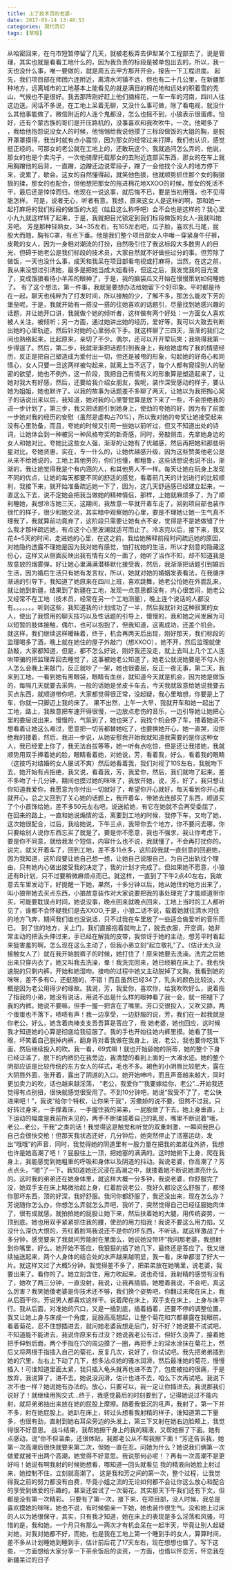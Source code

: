 ```yaml
---
title: 上了技术员的老婆-
date: 2017-05-14 13:48:53
categories: 現代奇幻
tags: [草榴]
---
```

从哈密回来，在乌市短暂停留了几天，就被老板弄去伊犁某个工程部去了，说是管理，其实也就是看看工地什么的，因为我负责的标段是被单包出去的，所以，我一天也没什么事，唯一要做的，就是周五去甲方那开开会，报告一下工程进度。
    起先，我们项目部在师团六连附近，离清水河镇不远，但也有二十几公里，在新疆那种地方，远离城市的工地基本上能看见的就是满目的棉花地和远处的积着雪的秃山，气候也不是很好。我去那阵刚好赶上他们摘棉花，一车一车的河南，四川人往这边送。闲话不多说，在工地上呆着无聊，又没什么事可做，除了看电视，就没什么其他事能做了，微信附近的人连个鬼都没，怎么也摇不到，小狼表示很蛋疼。恰好，还有个蒙古族的哥们是开压路机的，没事喜欢和我吹吹牛，一次，他喝多了 ，我给他抱怨说没女人的时候，他悄悄给我说他摸了三标段做饭的大姐的胸，是脱开罩罩摸得，我当时就有点小震惊，因为那女的经常过来打牌，我们也认识，感觉挺正经的。可那女的老公就在工地上的，还敢玩这个。我就追问怎么弄的，他说，那女的也是个卖沟子，一次他骑摩托载那女的去附近连部买东西，那女的在车上就用胸蹭他的后背，一直蹭，边蹭还边说荤段子，蹭了一会他找个没人的地方停下来，说累了，歇会。这女的自然懂得起，就笑他色狼，他就顺势抓住那个女的胸狠狠的揉，那女的也配合，但他想把那女的拖进棉花地XXOO的时候，那女的死活不干，最后还是悻悻而归。他现在一说这事，就后悔不已，要是当初用强，也不见得能怎样。
    可是，说者无心，听者有意。我想，原来这女人是这样的啊，那和她一起打麻将的我们标段的做饭的大姐（姑且这么称呼吧）会不会也是这样的？我心里小九九就这样转了起来，于是，我就把目光锁定到我们标段做饭的女人-我就叫她芳吧。
    芳是那种轻熟女，34~35左右，有165左右吧，瓜子脸，喜欢扎马尾，屁股大而翘，胸有C罩，有点下垂。他是我们整个项目部女人中唯一穿紧身牛仔裤，皮靴的女人，因为一身相对潮流的打扮，自然吸引住了我这标段大多数男人的目光，但碍于她老公是我们标段的技术员，大家自然就不好做些过分的事。但芳除了做饭，一天也没什么事，成天和我呆在项目部看电视或打麻将，当然，在这之前，我从来没想过引诱她，最多是把她当成大姐看待，但这之后，我发觉我的目光变了，变成饿狼看待小羊羔的眼神了，于是，我的脑袋瓜又开始在慢慢策划如何睡她了。
  有了这个想法，第一件事，我就是要想办法给她留下个好印象。平时都是待在一起，聊天也纯粹为了打发时间，所以接触的少，了解不多，那怎么能攻下芳的堡垒呢，于是，我就开始有一搭没一搭的往她喜欢的话题引，尽量找到她感兴趣的话题，并让她开口讲，我就做个她的倾听者，这样做有两个好处：一方面女人喜欢被人关注，被倾听；另一方面，通过她讲出她的经历，爱好等，我可以大致去判断出她的心里轨迹，然后针对她的心里弱点下手。就这样聊了三四天，渐渐的我们之间也熟络起来，比起原来，亲切了不少。偶尔，还可以开开荤玩笑；我晓得我第一步得逞了。然后，第二步，我就渐渐把话题引到我身上，我给她虚构了我的情感经历，反正是把自己塑造成为爱付出一切，但还是被甩的形象，勾起她的好奇心和同情心，女人只要一旦这两样被勾起来，就离上当不远了，每个人都有窥探别人的秘密的欲望，她也不例外，这一阶段，我把自己有情有义的形象算是塑造起来了，让她对我大有好感，然后，还要给我介绍女朋友，我呢，装作深受感动的样子，要认她为姐姐，她也默许了。以我的故事为话题差不多聊了两天，让她以为我把掏心窝子的话说出来以后，我知道，她对我的心里警觉算是放下来了一些，不会拒绝我的进一步计划了，第三步，我又把话题引到她身上，使劲的夸她的好，因为有了前面一步她对我的经历的安慰（虽然是虚构占70%），所以我对她的夸奖让她接受起来没有心里防备，而且，夸她的时候又引用一些她以前听过，但又不知道出处的诗词，让她体会到一种被另一种风格夸奖的新奇感，同时，旁敲侧击，先拿她身边的女人和她对比，夸她比这些女人强，渐渐的让她有了优越感，然后再把她和那些明星对比，夸她贤惠，实在，专一什么的，让她优越感升级，因为这些赞美他老公是从来不给她说的，工地上其他男的，你们也懂，都粗鲁，这些话想说也说不出，渐渐的，我让她觉得我是个有内涵的人，和其他男人不一样。每天让她在玩身上发现不同的优点，让她的每天都要不同的舒适的感觉，看着前几天的计划进行的比较顺利，我接下来，就开始准备疏远她一下了，因为，这几天舒适感已经建立起来，一直这么下去，说不定她会把我当做她的精神情侣，那样，上她就麻烦多了，为了顺利睡她，我想冷冻她三天，这期间，我故意一早就开着车走了，回到项目部也装作很忙的样子，很少和她交流，其实暗中观察她的心里，要是不理她让她一生气真不理我了，我就算前功竟弃了，这阶段只需要让她有点不安，觉得是不是她做错了什么我才那样疏远她，有点这个心里波澜就适可而止了。冷冻完以后，接下来，我又花4~5天的时间，走进她的心里，在这之前，我给她解释前段时间疏远她的原因，对她隐约透露不理她是因为我对她有感觉，怕打扰她的生活，所以才刻意的隐藏这份心，这样又从侧面反映出我有情有义的一面了，她听了当作不知，却不知道我是故意放的烟雾弹，好让她心里满满潜移默化接受我，然后，我渐渐把话题引到婚后生活，因为婚后生活只有她有发言权，所以，她就对她的婚姻发表看法，在我循序渐进的引导下，我知道了她原来在四川上班，喜欢跳舞，她老公怕她在外面乱来，就让她到新疆，结果到了新疆在工地，发现一点意思都没有，内心很苦闷，她老公又经常不在工地（技术员，经常在另一个工地测量），晚上连个说话的人都没有。。。。。。。听到这些，我知道我的计划成功了一半，然后我就针对这种寂寞的女人，使出了我惯用的聊天技巧以及性话题的引导上，慢慢的，我和她之间发展为可以短暂的肢体接触，偶尔，也可以抱抱了，但我知道，这离成功，还差个机会。
    就这样，我们继续这样暧昧着，终于，机会再两天后出现，刚好那天，我们标段的监理喝多了酒，晚上就在她住的屋子外敲门（想XXOO），她不开，然后监理就使劲敲，大家都知道，但是，都不怎么好说，刚好我还没走，就上去叫上几个工人连哄带骗的把监理弄回去睡觉了，这事被她老公知道了，她老公就说她要是不勾人别人怎么会晚上来敲门，反正就吵了一架，她也很委屈，反正一夜无事，第二天，我来到工地，一看到她有黑眼袋，眼睛有血丝，就知道今天就是机会，因为她是做饭的，每隔几天就要去采购，一般的话她是坐皮卡车去，今天我就故意给她说我要去买点东西，就顺道带你吧，大家都觉得很正常，没起疑，我心里暗想，你要是上了车，你就一只脚迈上我的床了。
    果不出然，上午一大早，我就开车和她一起出了工地，路上，我故意把车速开得很慢，一边放点悲伤的音乐，一边引导她让她把心里的委屈说出来，慢慢的，气氛到了，她也哭了，我找个机会停了车，搂着她说不想看着让她这么难过，愿意把一切苦都替她吃了，也要换她开心，她一直哭，没拒绝我的搂着，然后，我进一步说，从她安慰我开始我就知道我需要的是你这种女人，我已经爱上你了，我无法自拔等等，她一听有点吃惊，但是还让我搂她，我就顺势用双手捧着她的脸，眼睛看着她，对她说，芳，看着我，好么，看着我的眼睛（这技巧对结婚的女人屡试不爽）然后她看着我，我们对视了10S左右，我就吻下去，她开始有点拒绝，我又说，看着我，芳，我爱你，然后，我们就吻了起来，差不多吻了十几分钟，期间也摸过她的咪咪了，我放开她，说，芳，好了，我只想让你知道我爱你，我愿意为你付出一切就好了，希望你开心就好，每天看到你开心我就开心，总之又回到了关心她的话题上，我开着车，带她去连部买了东西，顺道买了个小首饰给她，差不多50元左右吧，说送給她，有它在她就不会再受委屈了，在回来的路上，一直和她说煽情的话，离要到工地的时候，我停下车，又吻了她，这次她很配合，过后，我给她说，下午三点，我带你去个地方，你不要问去哪，你只要给别人说你东西忘买了就是了。要是你不愿意，我也不强求，我让你考虑下，要是你不同意，就给我发个短信，内容什么也不说，我就懂了，不会再打扰你的。说完，就又开着车了，回到工地，差不多11点多，这阶段我就一直刻意的回避她，因为我知道，这阶段要让她自己想一想，让她自己说服自己，为自己出轨找个理由，只有她内心做出接受我的决定了，我的计划才完成了。但如果她不愿意，小狼还有B计划，只不过要稍微麻烦点而已。就这样，一直到了下午2点40左右，我故意去车里发动下，好提醒一下她，果然，十多分钟以后，她从她住的地方出来了，叫小狼带她去买点东西，小狼故意装作对大家说要把我的事处理完了才能顺道带你买，可能要耽误点时间，她说没事，晚点回来就晚点回来，工地上当时的工人都听见了，谁都不会怀疑我们是去XXOO,于是，小狼二话不说，载着她就往清水河住的地方飞奔，期间我们谁也没说话，只不过我在车里放了一些适合做爱听的音乐而已。
    到了住的地方，关上门，我们直接抱着就吻上了，脱去衣服，开空调，她非常主动的把舌头伸过来，手已经在解我的皮带，我惊讶于她的主动，想芳平时看起来挺害羞的啊，怎么现在这么主动了，但我小弟立刻“起立敬礼”了。（估计太久没接触女人了）就在我开始脱裤子的时候，她打住了！原来她要去洗澡。洗完之后她出来只穿内衣了，她又叫我去洗澡，晕！我洗完回来，她已经躺在床上了。我也快速脱的只剩内裤，开始和她湿吻。接吻的过程中她又主动脱掉了文胸，我看到她的咪咪，差不多有C，还挺翘的，不错！而且虽然已经34了，乳头的颜色比较淡，大概是因为老公用得少的缘故。我说，芳，我爱你，喜欢你，给我吹吹好么，说着指了指我的小弟，她没有说话，用说不出是什么样的眼神看了我一会，就一把褪下了我的内裤。她说不要嘛，但手一握一把含在了嘴里。芳口交很投入，又吹又舔，两个蛋蛋也不落下，啧啧有声！我一边享受，一边舒服的说，芳，我们在一起我就是你老公，好么，她含着肉棒支支吾吾算是答应了，我 她老婆，她也回应，这时候我才知道她的心算是彻底给我征服了。我的手也开始往她内裤里摸。她看了我一眼，坏笑着自己脱掉内裤，翻身背对着我做在我身上，说，老公，我也要你吃我下面，然后继续投入的吹。我一看，69式嘛！就也开始舔她的阴蒂，她的整个下身已经泛滥了，脱下的内裤扔在我旁边，我清楚的看到上面的一大滩水迹。她的整个阴部应该是比较传统的东方女人的样式，毛也不多。褐色的小阴唇比较肥大，露在大阴唇外面，张开着，露出了阴道的入口。她开始呻吟，而且声音越来越大，同时更加卖力的吹，话也越来越淫荡， “老公，我爱你”“我要嫁给你，老公”...开始我还觉得有点别扭，很快就感觉很受用了。不到10分钟吧，她说“我受不了了，老公快进来吧！”，我说“给你个特权，让你来干我”，芳撒娇的说不要，但熬不过我，只好转过身来，一手撑着床，一手握住我的弟弟，一屁股做了下去。她上身垂直，上下运动的幅度是我前所未见的，两手不断揉搓着自己的乳房，嘴里不断说着“哦，老公...老公，干我”之类的话！我觉得这是触觉和听觉的双重刺激，一瞬间我担心自己会很快交枪！但那天我状态还好，几分钟后，她突然停止了活塞运动，发出“哦哦”的声音，同时，我觉得她的阴道里有一股力量在把我的弟弟往外挤，我想也许是她高潮了吧！？屁股往上一顶，把她塞的满满的。这时她俯下上身，爬在我身上，我能感觉到她粗重的呼吸和身体以及阴道的抖动。我说老婆，你高潮了？芳点点头，“嗯”了一下。我知道她还沉浸在高潮之中，就搂着她不断说她漂亮什么的。这时我的弟弟还在她身体里，就这样大概一分多钟，我说老婆，你舒服完了没，她双手支在床上略微抬起上身，红着脸说老公，我好久都没这么舒服了，都怪你那坏东西，顶的好深，我好舒服。我问你都舒服了，我还没出来，现在怎么办？芳说随你怎么办，你想怎么弄就怎么弄吧，我听了，突然觉得自己已经征服她肉体了，很有成就感，就拍拍她的屁股让她下来，然后扶着她的大腿，用传统姿势，一顶到底。她也用双手紧紧抓住我的腰，使劲的用力掐我！我说不要这么用力掐，又没什么深仇大恨的，芳红着脸骂我说还不是你的坏东西，不听话。就这样激战了十多分钟，感觉要来了我就问芳能射在里面么，她说她没带环”我问那老婆，我想射到你嘴里，好么。她开始不答应，我狠狠的插了她几下，最终还是答应了。我又继续抽送起来，两个人身体的结合处的水声越来越明显，我一看，床单都湿了好大一片。就这样又过了大概5分钟，我觉得差不多了，把弟弟放在她嘴里，说老婆，我要出来了。看你的了。她立刻含住，用力吹起来。说也奇怪，我射精的感觉有没有了，她吹了两三分钟，一直没射，我说，让我再插插，她瞪着我说，不会吧，真这么厉害？我笑她傻老婆是你技术还不够，我们换个姿势吧，你翻过来爬在床上，我从后面干你。芳说男人都喜欢这样干。说着爬在床上，双手支在床上，上身与床平行。我从后面，对准她的穴口，又是一插到底，插着插着，还要不停的调整位置，我又让她上身与床成一个角度，屁股高高翘起，让整个菊花和穴都暴露在我眼前。看着菊花，忍不住想插进去，就问她老婆我想走后门，好不好？她说要不试试吧，不知道能不能进去，我说你原来有过没？她说我老公有过，但好久没弄了，接着她把手伸到后面，两个手指在穴的周边摸了一圈，再把手上的淫水涂抹在菊花上，然后又将两根手指插入自己的菊花，反复几次，说好了，你试试吧。我先把弟弟插到她的穴里，左右上下动了几下，想多沾点她的骚水润滑，然后最准她的菊花，慢慢插入！可谁知道里面太紧，我只插入龟头就再也进不去了，包皮被拉的很痛，于是放弃，我说算了，进不去。她说没润滑，估计也进不去，咱么下次再试吧。我说下次不也一样？她说她有办法的。放心，只要可以，我一定让你插进去。我说那我们说好了！就继续用狗交式...终于，我感觉最后的时刻要到了，记得她说过不能内射，就将弟弟抽出来放在她的屁股上摩擦。随着我低沉的吼声，我射了，第一下并不多，射在她屁股上。她趴在床上，转过头想看我射精的样子，谁知道第二下量多，也很有劲，直射到她右耳朵旁边的头发上，第三下又射在她右边脸颊上，我觉得很不好意思。
    战斗结束，我帮她擦干身上的我的精液，又帮她擦了下面。她有点感动，说“你不但温柔，还很体贴，我那老公从不帮我擦下面！”芳还告诉我，她第一次高潮后很快就要来第二次，但她一直在忍。问她为什么？她说我们俩第一次做爱就被干出两个高潮，她觉得不好意思。我说那何必呢！？再有一次高潮不是更好吗！她说有啊我射的时候她想看，哪知道一回头就看见 我的精液向她脸上射过来，她控制不住，立刻就高潮了。
    这是我和芳之间的第一次，整个过程，让我觉得我之前的努力都没有白费，毕竟小姐之流的无论如何都不会让你这么放心和配合的享受到做爱的乐趣的，甚至还尝试了一次菊花。其实那天下午我们还有下文，但都是没有第一次精彩。
    只要有了第一次，接下来，在项目部，没人时候，我总是喜欢摸她的咪咪，她也不说，有时候偷亲一下她，她也装作很生气。没和她上过床的人以为她很保守，其实，只有我才知道，她在床上的表现是多么淫荡和风骚，可惜的是，我和她，一个月只有那么一两次才有机会呆在一起半天，毕竟让别人起疑对她，对我对她都不好，而她，也是我在工地上第一个睡到手的女人，算算时间，差不多从计划睡她到睡到手，估计前后花了17天左右，现在想想也值了。写下这些，一方面想给大家分享一下茶余饭后的谈资，一方面，也借以怀恋芳，怀恋我在新疆呆过的日子